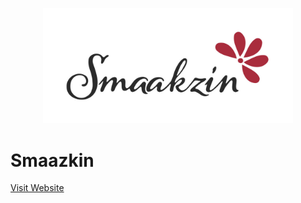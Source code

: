<p align="center"><a href="https://smaakzin.nl" target="_blank"><img src="https://github.com/smaakzin/.github/blob/main/docs/images/smaakzin.png?raw=true" width="400"></a></p>

# Smaazkin

[Visit Website](https://smaakzin.nl/)

